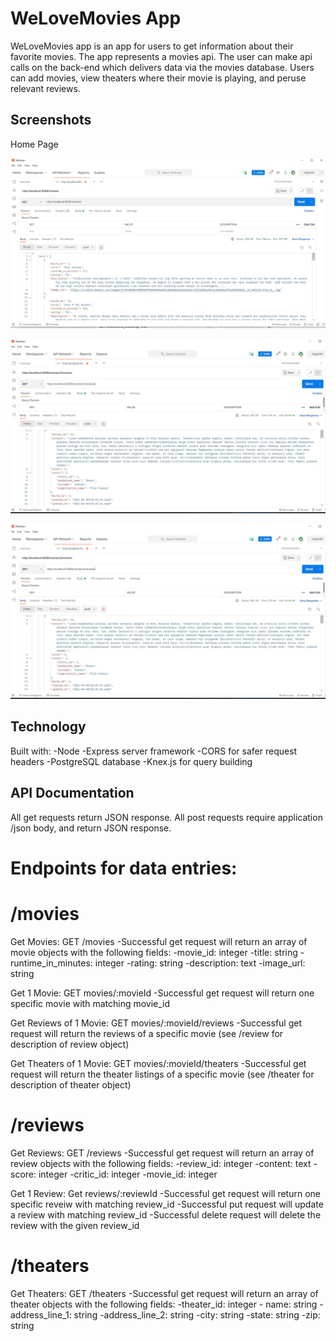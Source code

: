 # WeLoveMovies App

WeLoveMovies app is an app for users to get information about their favorite movies. The app represents a movies api. The user can make api calls on the back-end which delivers data via the movies database. Users can add movies, view theaters where their movie is playing, and peruse relevant reviews.

## Screenshots

Home Page

![moviePic](/images/movies_get.jpg)

![moviePic](/reviews_for_movies.png)

![moviePic](reviews_for_movies.png)

## Technology

Built with:
-Node
-Express server framework
-CORS for safer request headers
-PostgreSQL database
-Knex.js for query building

## API Documentation

All get requests return JSON response. All post requests require application /json body, and return JSON response.

# Endpoints for data entries:

# /movies

Get Movies: GET /movies
-Successful get request will return an array of movie objects with the following fields:
-movie_id: integer
-title: string
-runtime_in_minutes: integer
-rating: string
-description: text
-image_url: string

Get 1 Movie: GET movies/:movieId
-Successful get request will return one specific movie with matching movie_id

Get Reviews of 1 Movie: GET movies/:movieId/reviews
-Successful get request will return the reviews of a specific movie (see /review for description of review object)

Get Theaters of 1 Movie: GET movies/:movieId/theaters
-Successful get request will return the theater listings of a specific movie (see /theater for description of theater object)

# /reviews

Get Reviews: GET /reviews
-Successful get request will return an array of review objects with the following fields:
-review_id: integer
-content: text
-score: integer
-critic_id: integer
-movie_id: integer

Get 1 Review: Get reviews/:reviewId
-Successful get request will return one specific reveiw with matching review_id
-Successful put request will update a review with matching review_id
-Successful delete request will delete the review with the given review_id

# /theaters

Get Theaters: GET /theaters
-Successful get request will return an array of theater objects with the following fields:
-theater_id: integer - name: string
-address_line_1: string
-address_line_2: string
-city: string
-state: string
-zip: string
